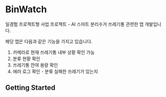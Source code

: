 # BinWatch

일경험 프로젝트형 사업 프로젝트 - AI 스마트 분리수거 쓰레기통 관련한 앱 개발입니다.

해당 앱은 다음과 같은 기능을 가지고 있습니다.

1. 카메라로 현재 쓰레기통 내부 상황 확인 가능
2. 분류 현황 확인
3. 쓰레기통 잔여 용량 확인
4. 에러 로그 확인 - 분류 실패한 쓰레기가 있는지

## Getting Started


